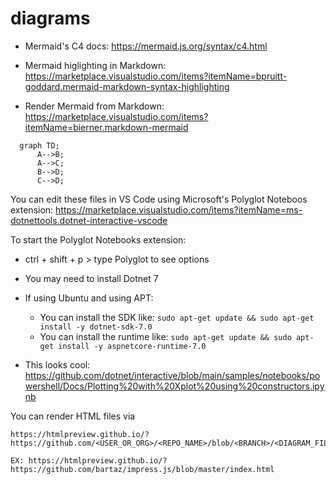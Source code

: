 # diagrams

- Mermaid's C4 docs: https://mermaid.js.org/syntax/c4.html

- Mermaid higlighting in Markdown: https://marketplace.visualstudio.com/items?itemName=bpruitt-goddard.mermaid-markdown-syntax-highlighting

- Render Mermaid from Markdown: https://marketplace.visualstudio.com/items?itemName=bierner.markdown-mermaid

```mermaid
  graph TD;
      A-->B;
      A-->C;
      B-->D;
      C-->D;
```





You can edit these files in VS Code using Microsoft's Polyglot Noteboos extension: https://marketplace.visualstudio.com/items?itemName=ms-dotnettools.dotnet-interactive-vscode

To start the Polyglot Notebooks extension:
- ctrl + shift + p > type Polyglot to see options
- You may need to install Dotnet 7
- If using Ubuntu and using APT: 
    - You can install the SDK like: `sudo apt-get update && sudo apt-get install -y dotnet-sdk-7.0`
    - You can install the runtime like: `sudo apt-get update && sudo apt-get install -y aspnetcore-runtime-7.0`




- This looks cool: https://github.com/dotnet/interactive/blob/main/samples/notebooks/powershell/Docs/Plotting%20with%20Xplot%20using%20constructors.ipynb



You can render HTML files via
```
https://htmlpreview.github.io/?https://github.com/<USER_OR_ORG>/<REPO_NAME>/blob/<BRANCH>/<DIAGRAM_FILE_NAME>.html 

EX: https://htmlpreview.github.io/?https://github.com/bartaz/impress.js/blob/master/index.html
``` 
